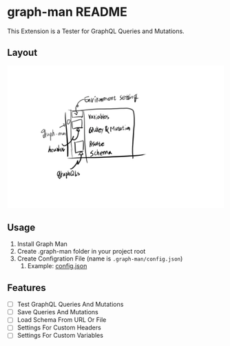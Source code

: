 # graph-man README

This Extension is a Tester for GraphQL Queries and Mutations.

## Layout
![Layout](.docs/images/layout.webp)

## Usage

1. Install Graph Man
2. Create .graph-man folder in your project root
3. Create Configration File (name is `.graph-man/config.json`)
   1. Example: [config.json](.graph-man/config.json)

## Features

- [ ] Test GraphQL Queries And Mutations
- [ ] Save Queries And Mutations
- [ ] Load Schema From URL Or File
- [ ] Settings For Custom Headers
- [ ] Settings For Custom Variables